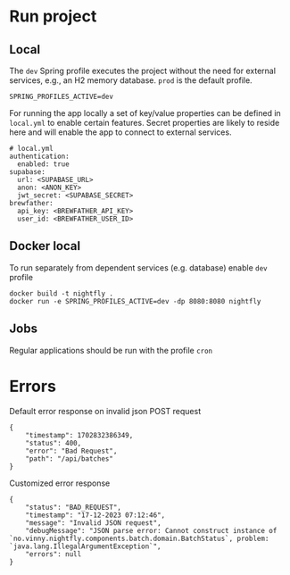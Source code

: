 # Run project

## Local
The `dev` Spring profile executes the project without the need for external services, e.g., an H2 memory database. `prod` is the default profile.
```
SPRING_PROFILES_ACTIVE=dev
```

  
For running the app locally a set of key/value properties can be defined in `local.yml` to enable certain features.
Secret properties are likely to reside here and will enable the app to connect to external services.
```
# local.yml
authentication:
  enabled: true
supabase:
  url: <SUPABASE_URL>
  anon: <ANON_KEY>
  jwt_secret: <SUPABASE_SECRET>
brewfather:
  api_key: <BREWFATHER_API_KEY>
  user_id: <BREWFATHER_USER_ID>
```

## Docker local
To run separately from dependent services (e.g. database) enable `dev` profile
```
docker build -t nightfly .
docker run -e SPRING_PROFILES_ACTIVE=dev -dp 8080:8080 nightfly
```


## Jobs

Regular applications should be run with the profile `cron`

# Errors

Default error response on invalid json POST request
```
{
    "timestamp": 1702832386349,
    "status": 400,
    "error": "Bad Request",
    "path": "/api/batches"
}
```

Customized error response
```
{
    "status": "BAD_REQUEST",
    "timestamp": "17-12-2023 07:12:46",
    "message": "Invalid JSON request",
    "debugMessage": "JSON parse error: Cannot construct instance of `no.vinny.nightfly.components.batch.domain.BatchStatus`, problem: `java.lang.IllegalArgumentException`",
    "errors": null
}
```
